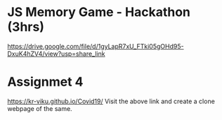 # JS Memory Game - Hackathon (3hrs)
https://drive.google.com/file/d/1gyLapR7xU_FTki05gOHd95-DxuK4hZV4/view?usp=share_link

# Assignmet 4
https://kr-viku.github.io/Covid19/
Visit the above link and create a clone webpage of the same.
